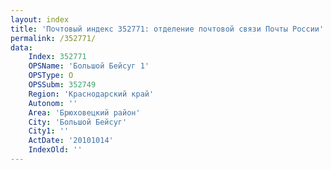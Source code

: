 ```yaml
---
layout: index
title: 'Почтовый индекс 352771: отделение почтовой связи Почты России'
permalink: /352771/
data:
    Index: 352771
    OPSName: 'Большой Бейсуг 1'
    OPSType: О
    OPSSubm: 352749
    Region: 'Краснодарский край'
    Autonom: ''
    Area: 'Брюховецкий район'
    City: 'Большой Бейсуг'
    City1: ''
    ActDate: '20101014'
    IndexOld: ''
---
```

